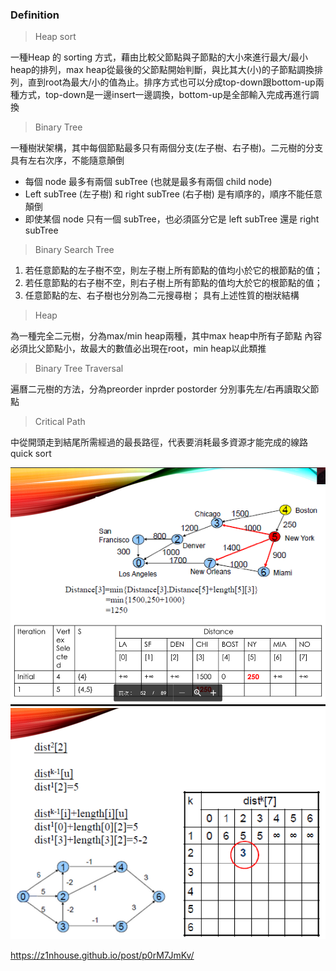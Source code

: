 ### Definition

>Heap sort 

一種Heap 的 sorting 方式，藉由比較父節點與子節點的大小來進行最大/最小heap的排列，max heap從最後的父節點開始判斷，與比其大(小)的子節點調換排列，直到root為最大/小的值為止。排序方式也可以分成top-down跟bottom-up兩種方式，top-down是一邊insert一邊調換，bottom-up是全部輸入完成再進行調換

>Binary Tree

一種樹狀架構，其中每個節點最多只有兩個分支(左子樹、右子樹)。二元樹的分支具有左右次序，不能隨意顛倒
- 每個 node 最多有兩個 subTree (也就是最多有兩個 child node)
- Left subTree (左子樹) 和 right subTree (右子樹) 是有順序的，順序不能任意顛倒
- 即使某個 node 只有一個 subTree，也必須區分它是 left subTree 還是 right subTree

>Binary Search Tree

1. 若任意節點的左子樹不空，則左子樹上所有節點的值均小於它的根節點的值；
2. 若任意節點的右子樹不空，則右子樹上所有節點的值均大於它的根節點的值；
3. 任意節點的左、右子樹也分別為二元搜尋樹；
具有上述性質的樹狀結構

>Heap

為⼀種完全⼆元樹，分為max/min heap兩種，其中max heap中所有⼦節點 內容必須比⽗節點⼩，故最⼤的數值必出現在root，min heap以此類推

>Binary Tree Traversal

遍曆二元樹的方法，分為preorder inprder postorder 分別事先左/右再讀取父節點

>Critical Path

中從開頭走到結尾所需經過的最長路徑，代表要消耗最多資源才能完成的線路
quick sort

![image.png](https://raw.githubusercontent.com/Ash0645/image_remote/main/202306191038909.png)
![image.png](https://raw.githubusercontent.com/Ash0645/image_remote/main/202306191040199.png)

https://z1nhouse.github.io/post/p0rM7JmKv/